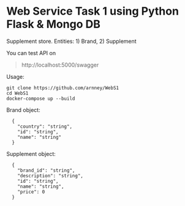 # Web Service Task 1 using Python Flask & Mongo DB
Supplement store. Entities: 1) Brand, 2) Supplement

You can test API  on 
> http://localhost:5000/swagger

Usage:
```
git clone https://github.com/arnney/WebS1
cd WebS1
docker-compose up --build
```


Brand object:
```
  {
    "country": "string",
    "id": "string",
    "name": "string"
  }
```

Supplement object:
```
  {
    "brand_id": "string",
    "description": "string",
    "id": "string",
    "name": "string",
    "price": 0
  }
```



